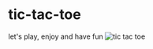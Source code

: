 # tic-tac-toe
let's play, enjoy and have fun
![tic tac toe](https://github.com/Ghosthard117T/tic-tac-toe/assets/132961867/bf91ce87-e517-4e88-8f01-15420eef36ec)
